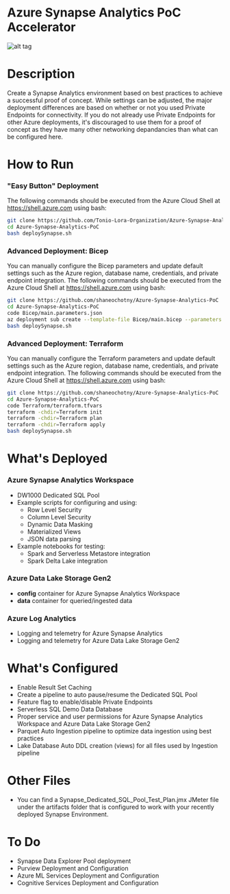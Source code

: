# Azure Synapse Analytics PoC Accelerator

![alt tag](https://raw.githubusercontent.com/shaneochotny/Azure-Synapse-Analytics-PoC\/main/Images/Synapse-Analytics-PoC-Architecture.gif)

# Description

Create a Synapse Analytics environment based on best practices to achieve a successful proof of concept. While settings can be adjusted, 
the major deployment differences are based on whether or not you used Private Endpoints for connectivity. If you do not already use 
Private Endpoints for other Azure deployments, it's discouraged to use them for a proof of concept as they have many other networking 
depandancies than what can be configured here.


# How to Run

### "Easy Button" Deployment
The following commands should be executed from the Azure Cloud Shell at https://shell.azure.com using bash:
```bash
git clone https://github.com/Tonio-Lora-Organization/Azure-Synapse-Analytics-PoC
cd Azure-Synapse-Analytics-PoC
bash deploySynapse.sh 
```

### Advanced Deployment: Bicep
You can manually configure the Bicep parameters and update default settings such as the Azure region, database name, credentials, and private endpoint integration. The following commands should be executed from the Azure Cloud Shell at https://shell.azure.com using bash:
```bash
git clone https://github.com/shaneochotny/Azure-Synapse-Analytics-PoC
cd Azure-Synapse-Analytics-PoC
code Bicep/main.parameters.json
az deployment sub create --template-file Bicep/main.bicep --parameters Bicep/main.parameters.json --name Azure-Synapse-Analytics-PoC --location eastus
bash deploySynapse.sh 
```

### Advanced Deployment: Terraform
You can manually configure the Terraform parameters and update default settings such as the Azure region, database name, credentials, and private endpoint integration. The following commands should be executed from the Azure Cloud Shell at https://shell.azure.com using bash:
```bash
git clone https://github.com/shaneochotny/Azure-Synapse-Analytics-PoC
cd Azure-Synapse-Analytics-PoC
code Terraform/terraform.tfvars
terraform -chdir=Terraform init
terraform -chdir=Terraform plan
terraform -chdir=Terraform apply
bash deploySynapse.sh 
```

# What's Deployed

### Azure Synapse Analytics Workspace
- DW1000 Dedicated SQL Pool
- Example scripts for configuring and using:
    - Row Level Security
    - Column Level Security
    - Dynamic Data Masking
    - Materialized Views
    - JSON data parsing
- Example notebooks for testing:
    - Spark and Serverless Metastore integration
    - Spark Delta Lake integration

### Azure Data Lake Storage Gen2
- <b>config</b> container for Azure Synapse Analytics Workspace
- <b>data</b> container for queried/ingested data

### Azure Log Analytics
- Logging and telemetry for Azure Synapse Analytics
- Logging and telemetry for Azure Data Lake Storage Gen2

# What's Configured
- Enable Result Set Caching
- Create a pipeline to auto pause/resume the Dedicated SQL Pool
- Feature flag to enable/disable Private Endpoints
- Serverless SQL Demo Data Database
- Proper service and user permissions for Azure Synapse Analytics Workspace and Azure Data Lake Storage Gen2
- Parquet Auto Ingestion pipeline to optimize data ingestion using best practices
- Lake Database Auto DDL creation (views) for all files used by Ingestion pipeline

# Other Files
- You can find a Synapse_Dedicated_SQL_Pool_Test_Plan.jmx JMeter file under the artifacts folder that is configured to work with your recently deployed Synapse Environment.  

# To Do
- Synapse Data Explorer Pool deployment
- Purview Deployment and Configuration
- Azure ML Services Deployment and Configuration
- Cognitive Services Deployment and Configuration
